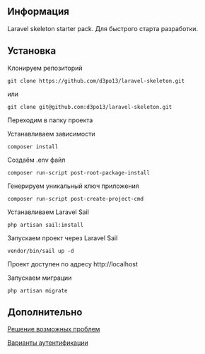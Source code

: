 ## Информация

Laravel skeleton starter pack. Для быстрого старта разработки.

## Установка

Клонируем репозиторий 

    git clone https://github.com/d3po13/laravel-skeleton.git

или

    git clone git@github.com:d3po13/laravel-skeleton.git

Переходим в папку проекта

Устанавливаем зависимости

    composer install

Создаём .env файл 

    composer run-script post-root-package-install

Генерируем уникальный ключ приложения

    composer run-script post-create-project-cmd

Устанавливаем Laravel Sail

    php artisan sail:install

Запускаем проект через Laravel Sail

    vendor/bin/sail up -d

Проект доступен по адресу http://localhost

Запускаем миграции

    php artisan migrate

## Дополнительно

[Решение возможных проблем](Troubleshooting.md)

[Варианты аутентификации](Authentication.md)

